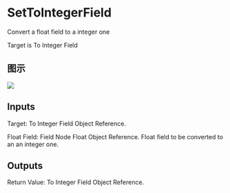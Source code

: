 # SetToIntegerField

Convert a float field to a integer one

Target is To Integer Field

## 图示

![]($-20221218-19000894.png)

## Inputs

Target: To Integer Field Object Reference.

Float Field: Field Node Float Object Reference. Float field to be converted to an an integer one.  

## Outputs

Return Value: To Integer Field Object Reference.

